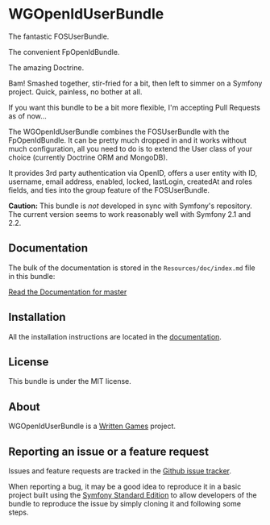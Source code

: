 WGOpenIdUserBundle
==================

The fantastic FOSUserBundle.

The convenient FpOpenIdBundle.

The amazing Doctrine.

Bam! Smashed together, stir-fried for a bit, then left to simmer on a Symfony
project. Quick, painless, no bother at all.

If you want this bundle to be a bit more flexible, I'm accepting Pull Requests
as of now...

The WGOpenIdUserBundle combines the FOSUserBundle with the FpOpenIdBundle.
It can be pretty much dropped in and it works without much configuration,
all you need to do is to extend the User class of your choice (currently
Doctrine ORM and MongoDB).

It provides 3rd party authentication via OpenID, offers a user entity with
ID, username, email address, enabled, locked, lastLogin, createdAt and roles
fields, and ties into the group feature of the FOSUserBundle.

**Caution:** This bundle is *not* developed in sync with Symfony's repository.
The current version seems to work reasonably well with Symfony 2.1 and 2.2.

Documentation
-------------

The bulk of the documentation is stored in the `Resources/doc/index.md`
file in this bundle:

[Read the Documentation for master](https://github.com/WrittenGames/OpenIdUserBundle/blob/master/Resources/doc/index.md)

Installation
------------

All the installation instructions are located in the [documentation](https://github.com/WrittenGames/OpenIdUserBundle/blob/master/Resources/doc/index.md).

License
-------

This bundle is under the MIT license.

About
-----

WGOpenIdUserBundle is a [Written Games](https://github.com/WrittenGames) project.

Reporting an issue or a feature request
---------------------------------------

Issues and feature requests are tracked in the [Github issue tracker](https://github.com/WrittenGames/OpenIdUserBundle/issues).

When reporting a bug, it may be a good idea to reproduce it in a basic project
built using the [Symfony Standard Edition](https://github.com/symfony/symfony-standard)
to allow developers of the bundle to reproduce the issue by simply cloning it
and following some steps.
